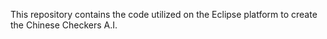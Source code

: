 This repository contains the code utilized on the Eclipse platform to create the Chinese Checkers A.I.
